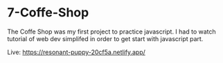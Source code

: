# 7-Coffe-Shop

The Coffe Shop was my first project to practice javascript. I had to watch tutorial of web dev simplifed in order to get start with javascript part.

Live: https://resonant-puppy-20cf5a.netlify.app/
